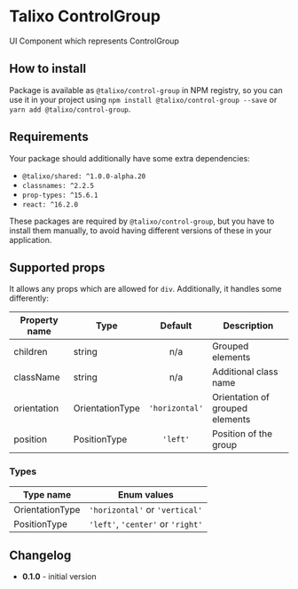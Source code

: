 # Talixo ControlGroup

UI Component which represents ControlGroup

## How to install

Package is available as `@talixo/control-group` in NPM registry, so you can use it in your project
using `npm install @talixo/control-group --save` or `yarn add @talixo/control-group`.

## Requirements

Your package should additionally have some extra dependencies:

- `@talixo/shared: ^1.0.0-alpha.20`
- `classnames: ^2.2.5`
- `prop-types: ^15.6.1`
- `react: ^16.2.0`

These packages are required by `@talixo/control-group`, but you have to install them manually,
to avoid having different versions of these in your application.

## Supported props

It allows any props which are allowed for `div`. Additionally, it handles some differently:

Property name | Type            | Default        | Description   
--------------|-----------------|:--------------:|----------------------------------------
children      | string          | n/a            | Grouped elements
className     | string          | n/a            | Additional class name
orientation   | OrientationType | `'horizontal'` | Orientation of grouped elements
position      | PositionType    | `'left'`       | Position of the group

### Types

Type name       | Enum values
----------------|----------------------------------
OrientationType | `'horizontal'` or `'vertical'`  
PositionType    | `'left'`, `'center'` or `'right'`  

## Changelog

- **0.1.0** - initial version
